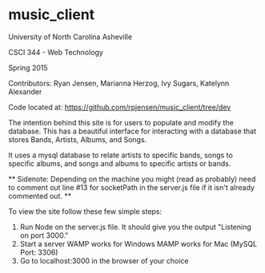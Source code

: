 # music_client

University of North Carolina Asheville

CSCI 344 - Web Technology

Spring 2015

Contributors: Ryan Jensen, Marianna Herzog, Ivy Sugars, Katelynn Alexander

Code located at: https://github.com/rpjensen/music_client/tree/dev

The intention behind this site is for users to populate and modify the database. 
This has a beautiful interface for interacting with a database that stores Bands, Artists, Albums, and Songs. 

It uses a mysql database to relate artists to specific bands, songs to specific albums, and songs and albums to specific artists or bands.

** Sidenote: Depending on the machine you might (read as probably) need to comment out line #13 for socketPath in the server.js file if it isn't already commented out. **

To view the site follow these few simple steps:
   1. Run Node on the server.js file. It should give you the output "Listening on port 3000."
   2. Start a server
      WAMP works for Windows
      MAMP works for Mac (MySQL Port: 3306)
   3. Go to localhost:3000 in the browser of your choice